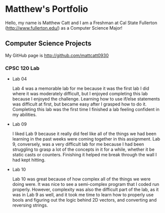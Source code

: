 # Matthew's Portfolio

Hello, my name is Matthew Catt and I am a Freshman at Cal State Fullerton
(http://www.fullerton.edu/) as a Computer Science Major!

## Computer Science Projects

My GitHub page is http://github.com/mattcatt0930 

### CPSC 120 Lab

* Lab 04

   Lab 4 was a memorable lab for me because it was the first lab I did where it was moderately difficult, but I enjoyed completing this lab because I enjoyed the challenge. Learning how to use if/else statements was difficult at first, but became easy after I grasped how to do it. Completing this lab was the first time I finished a lab feeling confident in my abilities.
* Lab 09

    I liked Lab 9 because it really did feel like all of the things we had been learning in the past weeks were coming together in this assignment. Lab 9, conversely, was a very difficult lab for me because I had been struggling to grasp a lot of the concepts in it for a while, whether it be static casts or counters. Finishing it helped me break through the wall I had kept hitting.
* Lab 10

   Lab 10 was great because of how complex all of the things we were doing were. It was nice to see a semi-complex program that I coded run properly. However, complexity was also the difficult part of the lab, as it was in Lab 9 as well, and it took me time to learn how to properly use bools and figuring out the logic behind 2D vectors, and converting and reversing strings.
